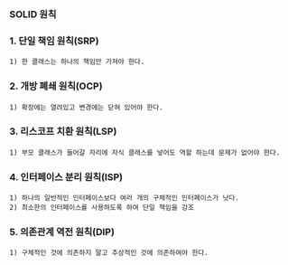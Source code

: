### SOLID 원칙

### 1. 단일 책임 원칙(SRP)
    1) 한 클래스는 하나의 책임만 가져야 한다.
   

### 2. 개방 폐쇄 원칙(OCP)
    1) 확장에는 열려있고 변경에는 닫혀 있어야 한다.
   
   
### 3. 리스코프 치환 원칙(LSP)
    1) 부모 클래스가 들어갈 자리에 자식 클래스를 넣어도 역할 하는데 문제가 없어야 한다.
   

### 4. 인터페이스 분리 원칙(ISP)
    1) 하나의 일반적인 인터페이스보다 여러 개의 구체적인 인터페이스가 낫다.
    2) 최소한의 인터페이스를 사용하도록 하여 단일 책임을 강조

### 5. 의존관계 역전 원칙(DIP)
    1) 구체적인 것에 의존하지 말고 추상적인 것에 의존하여야 한다.